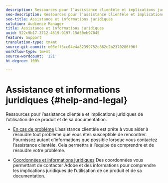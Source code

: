 ```yaml
---
description: Ressources pour l’assistance clientèle et implications juridiques de l’utilisation de ce produit et de sa documentation.
seo-description: Ressources pour l’assistance clientèle et implications juridiques de l’utilisation de ce produit et de sa documentation.
seo-title: Assistance et informations juridiques
solution: Audience Manager
title: Assistance et informations juridiques
uuid: 522c9b17-3712-4619-9197-15d50eb97045
feature: Support
translation-type: tm+mt
source-git-commit: e05eff3cc04e4a82399752c862e2b2370286f96f
workflow-type: tm+mt
source-wordcount: '121'
ht-degree: 100%

---
```



# Assistance et informations juridiques {#help-and-legal}

Ressources pour l’assistance clientèle et implications juridiques de l’utilisation de ce produit et de sa documentation.

* [En cas de problème](/help/using/help-legal/help-problem.md)
L’assistance clientèle est prête à vous aider à résoudre tout problème que vous êtes susceptible de rencontrer. Fournissez autant d’informations que possible lorsque vous contactez l’assistance clientèle. Cela permettra à l’équipe de comprendre et de résoudre votre problème.


* [Coordonnées et informations juridiques](/help/using/help-legal/help-legal-contact.md)
Des coordonnées vous permettant de contacter Adobe et des informations pour comprendre les implications juridiques de l’utilisation de ce produit et de sa documentation.

